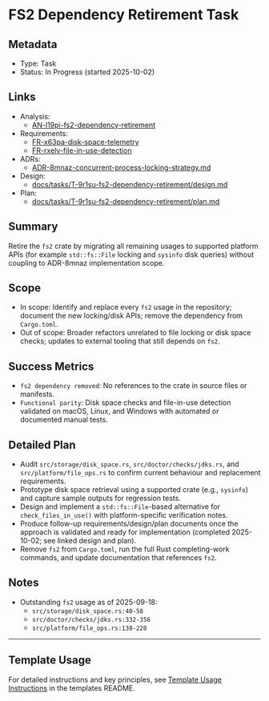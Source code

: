 # FS2 Dependency Retirement Task

## Metadata

- Type: Task
- Status: In Progress (started 2025-10-02)

## Links

- Analysis:
  - [AN-l19pi-fs2-dependency-retirement](../../analysis/AN-l19pi-fs2-dependency-retirement.md)
- Requirements:
  - [FR-x63pa-disk-space-telemetry](../../requirements/FR-x63pa-disk-space-telemetry.md)
  - [FR-rxelv-file-in-use-detection](../../requirements/FR-rxelv-file-in-use-detection.md)
- ADRs:
  - [ADR-8mnaz-concurrent-process-locking-strategy.md](../../adr/ADR-8mnaz-concurrent-process-locking-strategy.md)
- Design:
  - [docs/tasks/T-9r1su-fs2-dependency-retirement/design.md](./design.md)
- Plan:
  - [docs/tasks/T-9r1su-fs2-dependency-retirement/plan.md](./plan.md)

## Summary

Retire the `fs2` crate by migrating all remaining usages to supported platform APIs (for example `std::fs::File` locking and `sysinfo` disk queries) without coupling to ADR-8mnaz implementation scope.

## Scope

- In scope: Identify and replace every `fs2` usage in the repository; document the new locking/disk APIs; remove the dependency from `Cargo.toml`.
- Out of scope: Broader refactors unrelated to file locking or disk space checks; updates to external tooling that still depends on `fs2`.

## Success Metrics

- `fs2 dependency removed`: No references to the crate in source files or manifests.
- `Functional parity`: Disk space checks and file-in-use detection validated on macOS, Linux, and Windows with automated or documented manual tests.

## Detailed Plan

- Audit `src/storage/disk_space.rs`, `src/doctor/checks/jdks.rs`, and `src/platform/file_ops.rs` to confirm current behaviour and replacement requirements.
- Prototype disk space retrieval using a supported crate (e.g., `sysinfo`) and capture sample outputs for regression tests.
- Design and implement a `std::fs::File`-based alternative for `check_files_in_use()` with platform-specific verification notes.
- Produce follow-up requirements/design/plan documents once the approach is validated and ready for implementation (completed 2025-10-02; see linked design and plan).
- Remove `fs2` from `Cargo.toml`, run the full Rust completing-work commands, and update documentation that references `fs2`.

## Notes

- Outstanding `fs2` usage as of 2025-09-18:
  - `src/storage/disk_space.rs:40-58`
  - `src/doctor/checks/jdks.rs:332-356`
  - `src/platform/file_ops.rs:138-220`

---

## Template Usage

For detailed instructions and key principles, see [Template Usage Instructions](../../templates/README.md#task-template-taskmd) in the templates README.
